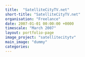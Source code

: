 ```yaml
---
title:  "SatelliteCityTV.net"
short-title: "SatelliteCityTV.net"
organisation: "Freelance"
date: 2007-01-01 00:00:00 +0000
timescale: "March 2007"
layout: portfolio-page
image_project: "satellitecitytv"
main_image: "dummy"
categories: 
---
```

